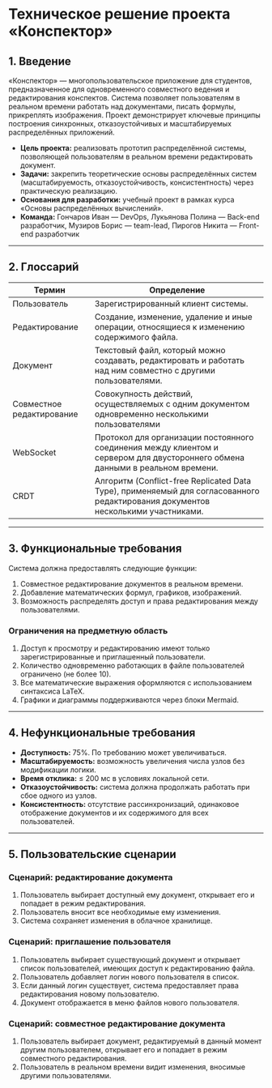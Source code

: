 # Техническое решение проекта «Конспектор»

## 1. Введение
«Конспектор» — многопользовательское приложение для студентов, предназначенное для одновременного совместного ведения и редактирования конспектов. Система позволяет пользователям в реальном времени работать над документами, писать формулы, прикреплять изображения. Проект демонстрирует ключевые принципы построения синхронных, отказоустойчивых и масштабируемых распределённых приложений.
- **Цель проекта:** реализовать прототип распределённой системы, позволяющей пользователям в реальном времени редактировать документ.
- **Задачи:** закрепить теоретические основы распределённых систем (масштабируемость, отказоустойчивость, консистентность) через практическую реализацию.  
- **Основания для разработки:** учебный проект в рамках курса «Основы распределённых вычислений».  
- **Команда:** Гончаров Иван — DevOps, Лукьянова Полина — Back-end разработчик, Музиров Борис — team-lead, Пирогов Никита — Front-end разработчик
---

## 2. Глоссарий
| Термин        | Определение |
|---------------|-------------|
| Пользователь  | Зарегистрированный клиент системы. |
| Редактирование| Создание, изменение, удаление и иные операции, относящиеся к изменению содержимого файла. | 
| Документ | Текстовый файл, который можно создавать, редактировать и работать над ним совместно с другими пользователями. |
| Совместное редактирование | Совокупность действий, осуществляемых с одним документом одновременно несколькими пользователями |
| WebSocket  | Протокол для организации постоянного соединения между клиентом и сервером для двустороннего обмена данными в реальном времени. |
| CRDT  | Алгоритм (Conflict-free Replicated Data Type), применяемый для согласованного редактирования документов несколькими участниками. |

---

## 3. Функциональные требования
Система должна предоставлять следующие функции:
1. Совместное редактирование документов в реальном времени.  
2. Добавление математических формул, графиков, изображений.  
3. Возможность распределять доступ и права редактирования между пользователями.  

### Ограничения на предметную область

1. Доступ к просмотру и редактированию имеют только зарегистрированные и приглашенный пользователи.
2. Количество одновременно работающих в файле пользователей ограничено (не более 10).
3. Все математические выражения оформляются с использованием синтаксиса LaTeX.
4. Графики и диаграммы поддерживаются через блоки Mermaid.

---

## 4. Нефункциональные требования
- **Доступность:** 75%. По требованию может увеличиваться.  
- **Масштабируемость:** возможность увеличения числа узлов без модификации логики.  
- **Время отклика:** ≤ 200 мс в условиях локальной сети.  
- **Отказоустойчивость:** система должна продолжать работать при сбое одного из узлов.  
- **Консистентность:** отсутствие рассинхронизаций, одинаковое отображение документов и их содержимого для всех пользователей.  

---

## 5. Пользовательские сценарии

### Сценарий: редактирование документа
1. Пользователь выбирает доступный ему документ, открывает его и попадает в режим редактирования.
2. Пользователь вносит все необходимые ему измениения.
3. Система сохраняет изменения в облачное хранилище.

### Сценарий: приглашение пользователя
1. Пользователь выбирает существующий документ и открывает список пользователей, имеющих доступ к редактированию файла.
2. Пользователь добавляет логин нового пользователя в список.
3. Если данный логин существует, система предоставляет права редактирования новому пользователю.
4. Документ отображается в меню файлов нового пользователя.

### Сценарий: совместное редактирование документа
1. Пользователь выбирает документ, редактируемый в данный момент другим пользователем, открывает его и попадает в режим совместного редактирования.
2. Пользователь в реальном времени видит изменения, вносимые другими пользователями.
